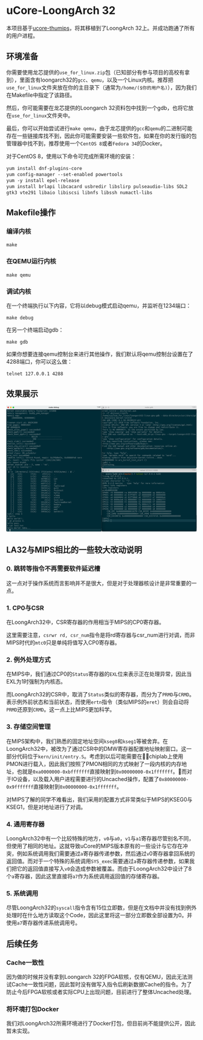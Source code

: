 # uCore-LoongArch 32

本项目基于[ucore-thumips](https://github.com/z4yx/ucore-thumips)，将其移植到了LoongArch 32上。并成功跑通了所有的用户进程。

## 环境准备

你需要使用龙芯提供的`use_for_linux.zip`包（已知部分有参与项目的高校有拿到），里面含有loongarch32的`gcc`、`qemu`，以及一个Linux内核。推荐把`use_for_linux`文件夹放在你的主目录下（通常为`/home/($你的用户名)`），因为我们在Makefile中指定了该路径。

然后，你可能需要在龙芯提供的Loongarch 32资料包中找到一个gdb，也将它放在`use_for_linux`文件夹中。

最后，你可以开始尝试进行`make qemu`，由于龙芯提供的`gcc`和`qemu`的二进制可能存在一些链接库找不到，因此你可能需要安装一些软件包，如果在你的发行版的包管理器中找不到，推荐使用一个`CentOS 8`或者`Fedora 34`的Docker。

对于CentOS 8，使用以下命令可完成所需环境的安装：

```shell
yum install dnf-plugins-core
yum config-manager --set-enabled powertools
yum -y install epel-release
yum install brlapi libcacard usbredir libslirp pulseaudio-libs SDL2 gtk3 vte291 libaio libiscsi libnfs libssh numactl-libs
```

## Makefile操作

### 编译内核

```shell
make
```

### 在QEMU运行内核

```shell
make qemu
```

### 调试内核

在一个终端执行以下内容，它将以debug模式启动qemu，并监听在1234端口：

```shell
make debug
```

在另一个终端启动gdb：

```shell
make gdb
```

如果你想要连接qemu控制台来进行其他操作，我们默认将qemu控制台设置在了4288端口，你可以这么做：

```shell
telnet 127.0.0.1 4288
```

## 效果展示

![debug](doc/img/debug.png)

## LA32与MIPS相比的一些较大改动说明

### 0. 跳转等指令不再需要软件延迟槽

这一点对于操作系统而言影响并不是很大，但是对于处理器核设计是非常重要的一点。

### 1. CP0与CSR

在LoongArch32中，CSR寄存器的作用相当于MIPS的CP0寄存器。

这里需要注意，`csrwr rd, csr_num`指令是将rd寄存器与csr_num进行对调，而非MIPS时代的`mtc0`只是单纯将值写入CP0寄存器。

### 2. 例外处理方式

在MIPS中，我们通过CP0的`Status`寄存器的`EXL`位来表示正在处理异常，因此当EXL为1时强制为内核态。

而LoongArch32的CSR中，取消了`Status`类似的寄存器，而分为了`PRMD`与`CRMD`。表示例外前状态和当前状态，而使用`ertn`指令（类似MIPS的`eret`）则会自动将`PRMD`还原到`CRMD`。这一点上比MIPS更加科学。

### 3. 存储空间管理

在MIPS架构中，我们熟悉的固定地址空间`kseg0`和`kseg1`等被舍弃。在LoongArch32中，被改为了通过CSR中的DMW寄存器配置地址映射窗口。这一部分代码位于`kern/init/entry.S`。考虑到以后可能需要在chiplab上使用PMON进行载入，因此我们按照了PMON相同的方式映射了一段内核的内存地址，也就是`0xa0000000-0xbfffffff`直接映射到`0x00000000-0x1fffffff`。而对于IO设备，以及载入用户进程需要进行的Uncached操作，配置了`0x80000000-0x9fffffff`直接映射到`0x00000000-0x1fffffff`。

对MIPS了解的同学不难看出，我们采用的配置方式非常类似于MIPS的KSEG0与KSEG1，但是对地址进行了对调。

### 4. 通用寄存器

LoongArch32中有一个比较特殊的地方，`v0`与`a0`，`v1`与`a1`寄存器尽管别名不同，但使用了相同的地址。这就导致uCore的MIPS版本原有的一些设计与它存在冲突，例如系统调用我们需要通过`a`寄存器传递参数，然后通过`v`0寄存器拿回系统的返回值。而对于一个特殊的系统调用`SYS_exec`需要通过`a`寄存器传递参数，如果我们把它的返回值直接写入`v0`会造成参数被覆盖。而由于LoongArch32中设计了8个`a`寄存器，因此这里直接将`a7`作为系统调用返回值的存储寄存器。

### 5. 系统调用

尽管LoongArch32的`syscall`指令含有15位立即数，但是在文档中并没有找到例外处理时在什么地方读取这个Code，因此这里将这一部分立即数全部设置为0。并使用`a7`寄存器传递系统调用号。

## 后续任务

### Cache一致性

因为做的时候并没有拿到Loongarch 32的FPGA软核，仅有QEMU，因此无法测试Cache一致性问题，因此暂时没有做写入指令后刷新数据Cache的指令。为了防止今后FPGA软核或者实际CPU上出现问题，目前进行了整体Uncached处理。

### 将环境打包Docker

我们对LoongArch32所需环境进行了Docker打包，但目前尚不能提供公开，因此暂未实现。
